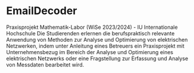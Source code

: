 # EmailDecoder

Praxisprojekt Mathematik-Labor (WiSe 2023/2024) - IU Internationale Hochschule
Die Studierenden erlernen die berufspraktisch relevante Anwendung von Methoden zur Analyse
und Optimierung von elektrischen Netzwerken, indem unter Anleitung eines Betreuers ein
Praxisprojekt mit Unternehmensbezug im Bereich der Analyse und Optimierung eines elektrischen
Netzwerks oder eine Fragstellung zur Erfassung und Analyse von Messdaten bearbeitet wird.
